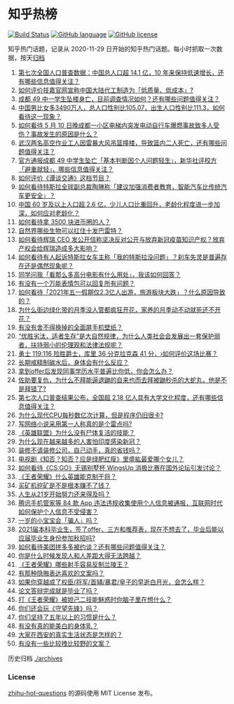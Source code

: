 # 知乎热榜
[![Build Status](https://github.com/ToWeLong/zhihu-hot-questions/workflows/CI/badge.svg)](https://github.com/ToWeLong/zhihu-hot-questions/actions)
[![GitHub language](https://img.shields.io/badge/language-golang-orange.svg)](https://golang.org/)
[![GitHub license](https://img.shields.io/github/license/ToWeLong/zhihu-hot-questions)](https://github.com/ToWeLong/zhihu-hot-questions/blob/main/LICENSE)

知乎热门话题，记录从 2020-11-29 日开始的知乎热门话题。每小时抓取一次数据，按天[归档](./archives)

<!-- BEGIN -->

1. [第七次全国人口普查数据：中国总人口超 14.1 亿，10 年来保持低速增长，还有哪些信息值得关注？](https://www.zhihu.com/question/458811096)
1. [如何评价技嘉官网宣称中国大陆代工制造为「低质量、低成本」?](https://www.zhihu.com/question/458796364)
1. [成都 49 中一学生坠楼身亡，目前调查情况如何？还有哪些问题值得关注？](https://www.zhihu.com/question/458690995)
1. [中国男比女多3490万人，总人口性别比105.07，出生人口性别比111.3，如何看待这一现象？](https://www.zhihu.com/question/458812209)
1. [如何看待 5 月 10 日晚成都一小区电梯内突发电动自行车爆燃事故致多人受伤？事故发生的原因是什么？](https://www.zhihu.com/question/458774852)
1. [武汉两名高空作业工人因雷暴大风吊篮撞楼，导致篮内二人死亡，还有哪些问题值得关注？](https://www.zhihu.com/question/458802058)
1. [官方通报成都 49 中学生坠亡「基本判断因个人问题轻生」，新华社评校方「避重就轻」，哪些信息值得关注？](https://www.zhihu.com/question/458795206)
1. [如何评价《谭谈交通》这档节目？](https://www.zhihu.com/question/41467514)
1. [如何看待特斯拉全球副总裁陶琳称「建议加强消费者教育，智能汽车比传统汽车更安全」？](https://www.zhihu.com/question/458706368)
1. [中国 60 岁及以上人口超 2.6 亿，少儿人口比重回升，老龄化程度进一步加深，如何应对老龄化？](https://www.zhihu.com/question/458814159)
1. [如何看待拿 3500 块进币圈的人？](https://www.zhihu.com/question/458207096)
1. [自然界哪些生物可以扛住十发巴雷特？](https://www.zhihu.com/question/458544903)
1. [如何看待辉瑞 CEO 发公开信称坚决反对公开与放弃新冠疫苗知识产权？放弃产权会给辉瑞造成多大影响？](https://www.zhihu.com/question/458516995)
1. [如何看待有人起诉特斯拉女车主称「我的特斯拉没问题」？刹车失灵是普遍存在还是偶然现象呢？](https://www.zhihu.com/question/458816200)
1. [同学问我「看那么多高分电影有什么用处」，我该如何回答？](https://www.zhihu.com/question/445536824)
1. [有没有一个万能表情包可以回复所有问题？](https://www.zhihu.com/question/341311495)
1. [如何看待「2021年五一假期仅2.3亿人出游，旅游板块大跌」？什么原因导致的？](https://www.zhihu.com/question/458156454)
1. [为什么街边绿化带的月季没人管都疯狂开花，家养的月季动不动就死还不开花？](https://www.zhihu.com/question/458723730)
1. [有没有舍不得换掉的全面屏手机壁纸？](https://www.zhihu.com/question/420662927)
1. [“优胜劣汰，适者生存”是大自然规律，为什么人类社会会发展出一套保护弱者，扶持弱小的伦理观和法律法规呢？](https://www.zhihu.com/question/458755052)
1. [勇士 119:116 险胜爵士，库里 36 分克拉克森 41 分，›如何评价这场比赛？](https://www.zhihu.com/question/458806137)
1. [长期戒精制碳水后，身体会有什么反应？](https://www.zhihu.com/question/368157736)
1. [拿到offer后发现同事学历水平普遍比你低，你会怎么办？](https://www.zhihu.com/question/453425750)
1. [佐助要复仇，为什么不拜能逼退鼬的自来也而去拜被鼬秒杀的大蛇丸，他是不是拜错了?](https://www.zhihu.com/question/447367718)
1. [第七次人口普查结果公布，全国超 2.18 亿人具有大学文化程度，还有哪些信息值得关注？](https://www.zhihu.com/question/458813993)
1. [为什么现代CPU每秒数亿次计算，但是程序仍旧很卡?](https://www.zhihu.com/question/458730114)
1. [写网络小说采用第一人称真的是个雷点吗?](https://www.zhihu.com/question/457091187)
1. [《英雄联盟》为什么没有尸体复活的技能？](https://www.zhihu.com/question/456810195)
1. [为什么现在越来越多的人害怕印度感染新冠？](https://www.zhihu.com/question/384288033)
1. [装修不请装修公司，自己动手，真的省钱吗？](https://www.zhihu.com/question/448461605)
1. [电视剧《知否？知否？应是绿肥红瘦》里盛紘最爱哪个女儿？](https://www.zhihu.com/question/457046905)
1. [如何看待《CS:GO》无锡别墅杯 WingsUp 消极比赛在国外论坛引发讨论？](https://www.zhihu.com/question/458183123)
1. [《王者荣耀》什么英雄能克制干将？](https://www.zhihu.com/question/458540704)
1. [买矿机挖矿是不是根本赚不了钱？](https://www.zhihu.com/question/457183375)
1. [人生从21岁开始努力还来得及吗？](https://www.zhihu.com/question/404893881)
1. [腾讯手机管家等 84 款 App 违法违规收集使用个人信息被通报，互联网时代如何保护个人信息不受侵害？](https://www.zhihu.com/question/458663052)
1. [一岁的小宝宝会「骗人」吗？](https://www.zhihu.com/question/457713978)
1. [2021届本科毕业生，签了offer、三方和推荐表，现在不想去了，毕业后能以应届毕业生身份参加秋招吗?](https://www.zhihu.com/question/457035243)
1. [如何看待美团拼多多被约谈？还有哪些问题值得关注？](https://www.zhihu.com/question/458736672)
1. [你是什么时候发现人和人差距大得无法跨越？](https://www.zhihu.com/question/28087919)
1. [《王者荣耀》哪些射手容易反制兰陵王？](https://www.zhihu.com/question/456201201)
1. [有那种隐晦表达喜欢的文案吗？](https://www.zhihu.com/question/454095065)
1. [如果你穿越成了权臣/将军/首辅/暴君/皇子的早逝白月光，会怎么样？](https://www.zhihu.com/question/437258065)
1. [论文答辩完成就是毕业了吗？](https://www.zhihu.com/question/393869090)
1. [打《王者荣耀》被妲己二技能魅惑时你脑子里在想什么？](https://www.zhihu.com/question/455738970)
1. [你们还会玩《守望先锋》吗？](https://www.zhihu.com/question/458654100)
1. [你们坚持了五年以上的习惯是什么？](https://www.zhihu.com/question/439042496)
1. [有没有真的能美白的身体乳？](https://www.zhihu.com/question/324166860)
1. [大家在西安的真实生活状态是怎样的？](https://www.zhihu.com/question/427334296)
1. [有没有一些比较拽比较野的文案？](https://www.zhihu.com/question/441951247)

<!-- END -->

历史归档 [./archives](./archives)


### License
[zhihu-hot-questions](https://github.com/towelong/zhihu-hot-questions) 的源码使用 MIT License 发布。